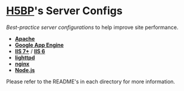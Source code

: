 # [H5BP](http://h5bp.github.com)'s Server Configs

*Best-practice server configurations* to help improve site performance.

* **[Apache](https://github.com/h5bp/server-configs/tree/master/apache)**
* **[Google App Engine](https://github.com/h5bp/server-configs/tree/master/gae)**
* **[IIS 7+](https://github.com/h5bp/server-configs/tree/master/iis)** / **[IIS
6](https://github.com/h5bp/server-configs/blob/master/iis/IIS6-README.md)**
* **[lighttpd](https://github.com/h5bp/server-configs/tree/master/lighttpd)**
* **[nginx](https://github.com/h5bp/server-configs/tree/master/nginx)**
* **[Node.js](https://github.com/h5bp/node-server-config)**

Please refer to the README's in each directory for more information.
